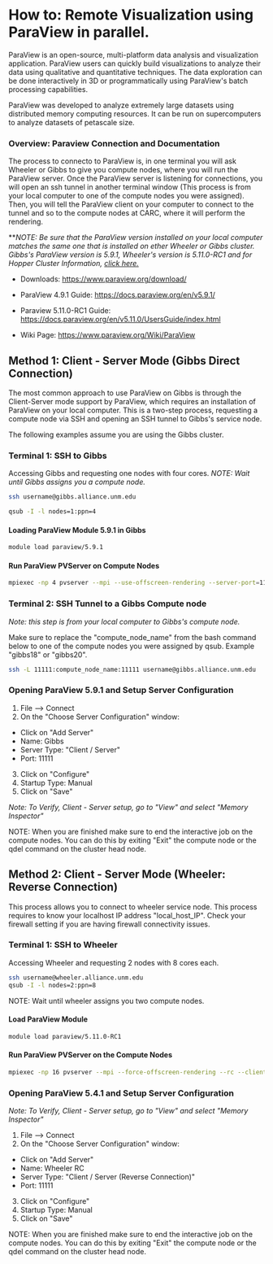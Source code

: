 # How to: Remote Visualization using ParaView in parallel.

ParaView is an open-source, multi-platform data analysis and visualization application. ParaView users can quickly build visualizations to analyze their data using qualitative and quantitative techniques. The data exploration can be done interactively in 3D or programmatically using ParaView's batch processing capabilities.

ParaView was developed to analyze extremely large datasets using distributed memory computing resources. It can be run on supercomputers to analyze datasets of petascale size.

### Overview: Paraview Connection and Documentation

The process to connecto to ParaView is, in one terminal you will ask Wheeler or Gibbs to give you compute nodes, where you will run the ParaView server. Once the ParaView server is listening for connections, you will open an ssh tunnel in another terminal window (This process is from your local computer to one of the compute nodes you were assigned). Then, you will tell the ParaView client on your computer to connect to the tunnel and so to the compute nodes at CARC, where it will perform the rendering.

**_NOTE: Be sure that the ParaView version installed on your local computer matches the same one that is installed on ether Wheeler or Gibbs cluster. Gibbs's ParaView version is 5.9.1, Wheeler's version is 5.11.0-RC1 and for Hopper Cluster Information, [click here.](https://github.com/UNM-CARC/QuickBytes/blob/master/Paraview_Hopper.md)_ 

* Downloads: https://www.paraview.org/download/

* ParaView 4.9.1 Guide: https://docs.paraview.org/en/v5.9.1/
* Paraview 5.11.0-RC1 Guide: https://docs.paraview.org/en/v5.11.0/UsersGuide/index.html

* Wiki Page: https://www.paraview.org/Wiki/ParaView


## Method 1: Client - Server Mode (Gibbs Direct Connection)

The most common approach to use ParaView on Gibbs is through the Client-Server mode support by ParaView, which requires an installation of ParaView on your local computer. This is a two-step process, requesting a compute node via SSH and opening an SSH tunnel to Gibbs's service node.

The following examples assume you are using the Gibbs cluster.

### Terminal 1: SSH to Gibbs

Accessing Gibbs and requesting one nodes with four cores. _NOTE: Wait until Gibbs assigns you a compute node._

```bash
ssh username@gibbs.alliance.unm.edu

qsub -I -l nodes=1:ppn=4
```

#### Loading ParaView Module 5.9.1 in Gibbs

```bash
module load paraview/5.9.1
```

#### Run ParaView PVServer on Compute Nodes

```bash
mpiexec -np 4 pvserver --mpi --use-offscreen-rendering --server-port=11111
```

### Terminal 2: SSH Tunnel to a Gibbs Compute node
_Note: this step is from your local computer to Gibbs's compute node._ 

Make sure to replace the "compute_node_name" from the bash command below to one of the compute nodes you were assigned by qsub. Example "gibbs18" or "gibbs20".

```bash
ssh -L 11111:compute_node_name:11111 username@gibbs.alliance.unm.edu
```

### Opening ParaView 5.9.1 and Setup Server Configuration

1. File --> Connect 
2. On the "Choose Server Configuration" window: 
* Click on "Add Server"
* Name: Gibbs
* Server Type: "Client / Server"
* Port: 11111

3. Click on "Configure"
4. Startup Type: Manual
5. Click on "Save"

_Note: To Verify, Client - Server setup, go to "View" and select "Memory Inspector"_

NOTE: When you are finished make sure to end the interactive job on the compute nodes. You can do this by exiting "Exit" the compute node or the qdel command on the cluster head node.



## Method 2: Client - Server Mode (Wheeler: Reverse Connection) 

This process allows you to connect to wheeler service node. This process requires to know your localhost IP address "local\_host_IP". Check your firewall setting if you are having firewall connectivity issues. 

### Terminal 1: SSH to Wheeler

Accessing Wheeler and requesting 2 nodes with 8 cores each.

```bash
ssh username@wheeler.alliance.unm.edu
qsub -I -l nodes=2:ppn=8
```

NOTE: Wait until wheeler assigns you two compute nodes.

#### Load ParaView Module

```bash
module load paraview/5.11.0-RC1
```

#### Run ParaView PVServer on the Compute Nodes

```bash
mpiexec -np 16 pvserver --mpi --force-offscreen-rendering --rc --client-host=local_host_IP
```

### Opening ParaView 5.4.1 and Setup Server Configuration
_Note: To Verify, Client - Server setup, go to "View" and select "Memory Inspector"_

1. File --> Connect 
2. On the "Choose Server Configuration" window: 
* Click on "Add Server"
* Name: Wheeler RC
* Server Type: "Client / Server (Reverse Connection)"
* Port: 11111

3. Click on "Configure"
4. Startup Type: Manual
5. Click on "Save"

NOTE: When you are finished make sure to end the interactive job on the compute nodes. You can do this by exiting "Exit" the compute node or the qdel command on the cluster head node.
